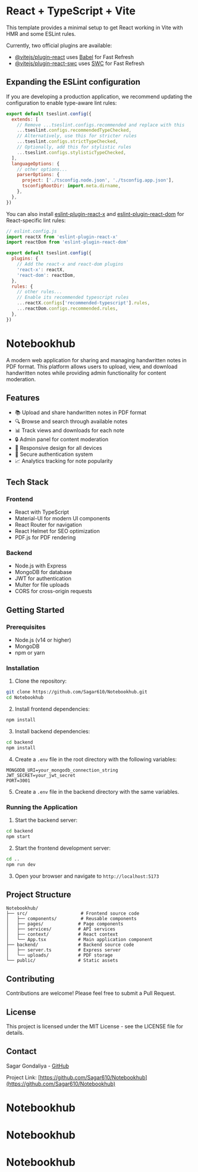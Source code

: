 # React + TypeScript + Vite

This template provides a minimal setup to get React working in Vite with HMR and some ESLint rules.

Currently, two official plugins are available:

- [@vitejs/plugin-react](https://github.com/vitejs/vite-plugin-react/blob/main/packages/plugin-react/README.md) uses [Babel](https://babeljs.io/) for Fast Refresh
- [@vitejs/plugin-react-swc](https://github.com/vitejs/vite-plugin-react-swc) uses [SWC](https://swc.rs/) for Fast Refresh

## Expanding the ESLint configuration

If you are developing a production application, we recommend updating the configuration to enable type-aware lint rules:

```js
export default tseslint.config({
  extends: [
    // Remove ...tseslint.configs.recommended and replace with this
    ...tseslint.configs.recommendedTypeChecked,
    // Alternatively, use this for stricter rules
    ...tseslint.configs.strictTypeChecked,
    // Optionally, add this for stylistic rules
    ...tseslint.configs.stylisticTypeChecked,
  ],
  languageOptions: {
    // other options...
    parserOptions: {
      project: ['./tsconfig.node.json', './tsconfig.app.json'],
      tsconfigRootDir: import.meta.dirname,
    },
  },
})
```

You can also install [eslint-plugin-react-x](https://github.com/Rel1cx/eslint-react/tree/main/packages/plugins/eslint-plugin-react-x) and [eslint-plugin-react-dom](https://github.com/Rel1cx/eslint-react/tree/main/packages/plugins/eslint-plugin-react-dom) for React-specific lint rules:

```js
// eslint.config.js
import reactX from 'eslint-plugin-react-x'
import reactDom from 'eslint-plugin-react-dom'

export default tseslint.config({
  plugins: {
    // Add the react-x and react-dom plugins
    'react-x': reactX,
    'react-dom': reactDom,
  },
  rules: {
    // other rules...
    // Enable its recommended typescript rules
    ...reactX.configs['recommended-typescript'].rules,
    ...reactDom.configs.recommended.rules,
  },
})
```


# Notebookhub

A modern web application for sharing and managing handwritten notes in PDF format. This platform allows users to upload, view, and download handwritten notes while providing admin functionality for content moderation.

## Features

- 📚 Upload and share handwritten notes in PDF format
- 🔍 Browse and search through available notes
- 📊 Track views and downloads for each note
- 🔒 Admin panel for content moderation
- 📱 Responsive design for all devices
- 🔐 Secure authentication system
- 📈 Analytics tracking for note popularity

## Tech Stack

### Frontend
- React with TypeScript
- Material-UI for modern UI components
- React Router for navigation
- React Helmet for SEO optimization
- PDF.js for PDF rendering

### Backend
- Node.js with Express
- MongoDB for database
- JWT for authentication
- Multer for file uploads
- CORS for cross-origin requests

## Getting Started

### Prerequisites
- Node.js (v14 or higher)
- MongoDB
- npm or yarn

### Installation

1. Clone the repository:
```bash
git clone https://github.com/Sagar610/Notebookhub.git
cd Notebookhub
```

2. Install frontend dependencies:
```bash
npm install
```

3. Install backend dependencies:
```bash
cd backend
npm install
```

4. Create a `.env` file in the root directory with the following variables:
```
MONGODB_URI=your_mongodb_connection_string
JWT_SECRET=your_jwt_secret
PORT=3001
```

5. Create a `.env` file in the backend directory with the same variables.

### Running the Application

1. Start the backend server:
```bash
cd backend
npm start
```

2. Start the frontend development server:
```bash
cd ..
npm run dev
```

3. Open your browser and navigate to `http://localhost:5173`

## Project Structure

```
Notebookhub/
├── src/                    # Frontend source code
│   ├── components/         # Reusable components
│   ├── pages/             # Page components
│   ├── services/          # API services
│   ├── context/           # React context
│   └── App.tsx            # Main application component
├── backend/               # Backend source code
│   ├── server.ts          # Express server
│   └── uploads/           # PDF storage
└── public/                # Static assets
```

## Contributing

Contributions are welcome! Please feel free to submit a Pull Request.

## License

This project is licensed under the MIT License - see the LICENSE file for details.

## Contact

Sagar Gondaliya - [GitHub](https://github.com/Sagar610)

Project Link: [https://github.com/Sagar610/Notebookhub](https://github.com/Sagar610/Notebookhub)
# Notebookhub
# Notebookhub
# Notebookhub
